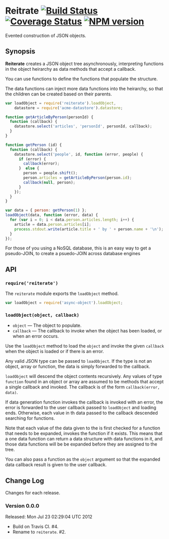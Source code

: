# Reitrate [![Build Status](https://travis-ci.org/bigeasy/reiterate.png?branch=master)](https://travis-ci.org/bigeasy/reiterate) [![Coverage Status](https://coveralls.io/repos/bigeasy/reiterate/badge.png?branch=master)](https://coveralls.io/r/bigeasy/reiterate) [![NPM version](https://badge.fury.io/js/reiterate.png)](http://badge.fury.io/js/reiterate)

Evented construction of JSON objects.

## Synopsis

**Reiterate** creates a JSON object tree asynchronously, interpreting functions
in the object heirarchy as data methods that accept a callback.

You can use functions to define the functions that populate the structure.

The data functions can inject more data functions into the heirarchy, so that
the children can be created based on their parents.

```javascript
var loadObject = require('reiterate').loadObject,
    datastore = require('acme-datastore').datastore;

function getArticleByPerson(personId) {
  function (callback) {
    datastore.select('articles', 'personId', personId, callback);
  }
}

function getPerson (id) {
  function (callback) {
    datastore.select('people', id, function (error, people) {
      if (error) {
        callback(error);
      }  else {
        person = people.shift();
        person.articles = getArticleByPerson(person.id);
        callback(null, person);
      }
    });
  }
}

var data = { person: getPerson(1) };
loadObject(data, function (error, data) {
  for (var i = 0; i < data.person.articles.length; i++) {
    article = data.person.articles[i];
    process.stdout.write(article.title + ' by ' + person.name + '\n');
  }
});
```

For those of you using a NoSQL database, this is an easy way to get a
pseudo-JOIN, to create a psuedo-JOIN across database engines

## API

### `require('reiterate')`

The `reiterate` module exports the `loadObject` method.

```javascript
var loadObject = require('async-object').loadObject;
```

### `loadObject(object, callback)`

 * `object` &mdash;       The object to populate.
 * `callback` &mdash;     The callback to invoke when the object has been
                          loaded, or when an error occurs.

Use the `loadObject` method to load the `object` and invoke the given `callback`
when the object is loaded or if there is an error.

Any valid JSON type can be passed to `loadObject`. If the type is not an object,
array or function, the data is simply forwarded to the callback.

`loadObject` will descend the object contents recursively. Any values of type
`function` found in an object or array are assumed to be methods that accept a
single callback and invoked. The callback is of the form `callback(error,
data)`.

If data generation function invokes the callback is invoked with an error, the
error is forwarded to the user callback passed to `loadObject` and loading ends.
Otherwise, each value in th  data passed to the callback descended searching for
functions.

Note that each value of the data given to the is first checked for a function
that needs to be expanded, invokes the function if it exists. This means that a
one data function can return a data structure with data functions in it, and
those data functions will be be expanded before they are assigned to the tree.

You can also pass a function as the `object` argument so that the expanded data
callback result is given to the user callback.

## Change Log

Changes for each release.

### Version 0.0.0

Released: Mon Jul 23 02:29:04 UTC 2012

 * Build on Travis CI. #4. 
 * Rename to `reiterate`. #2.
